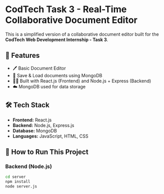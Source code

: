 # CodTech Task 3 - Real-Time Collaborative Document Editor

This is a simplified version of a collaborative document editor built for the **CodTech Web Development Internship - Task 3**.

## 📌 Features

- 🖊️ Basic Document Editor
- 💾 Save & Load documents using MongoDB
- 🧑‍💻 Built with React.js (Frontend) and Node.js + Express (Backend)
- ☁️ MongoDB used for data storage

## 🛠️ Tech Stack

- **Frontend:** React.js
- **Backend:** Node.js, Express.js
- **Database:** MongoDB
- **Languages:** JavaScript, HTML, CSS

## 🚀 How to Run This Project

### Backend (Node.js)
```bash
cd server
npm install
node server.js

